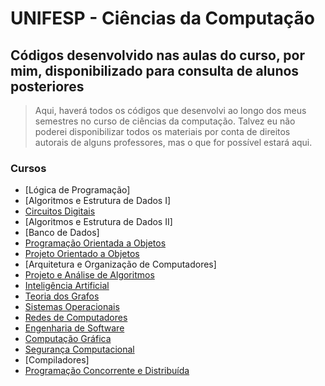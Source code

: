 # UNIFESP - Ciências da Computação

## Códigos desenvolvido nas aulas do curso, por mim, disponibilizado para consulta de alunos posteriores

> Aqui, haverá todos os códigos que desenvolvi ao longo dos meus semestres no curso de ciências da computação. Talvez eu não poderei disponibilizar todos os materiais por conta de direitos autorais de alguns professores, mas o que for possível estará aqui.

### Cursos

- [Lógica de Programação]
- [Algoritmos e Estrutura de Dados I]
- [Circuitos Digitais](src/CD-2020/)
- [Algoritmos e Estrutura de Dados II]
- [Banco de Dados]
- [Programação Orientada a Objetos](/src/POO-2020/)
- [Projeto Orientado a Objetos](/src/PROJOO-2021/)
- [Arquitetura e Organização de Computadores]
- [Projeto e Análise de Algoritmos](src/PAA-2021/)
- [Inteligência Artificial](src/IA-2022/)
- [Teoria dos Grafos](src/TG-2022/)
- [Sistemas Operacionais](src/SO-2022/)
- [Redes de Computadores](src/REDES-2021/)
- [Engenharia de Software](src/ProfSoft-2021/)
- [Computação Gráfica](src/CG-2021/)
- [Segurança Computacional](src/SEG-COMP-2023/)
- [Compiladores]
- [Programação Concorrente e Distribuída](src/PCD-2022/)
